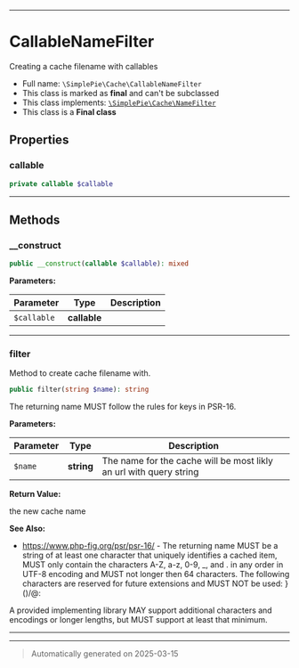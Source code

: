 ***

# CallableNameFilter

Creating a cache filename with callables



* Full name: `\SimplePie\Cache\CallableNameFilter`
* This class is marked as **final** and can't be subclassed
* This class implements:
[`\SimplePie\Cache\NameFilter`](./NameFilter.md)
* This class is a **Final class**



## Properties


### callable



```php
private callable $callable
```






***

## Methods


### __construct



```php
public __construct(callable $callable): mixed
```








**Parameters:**

| Parameter | Type | Description |
|-----------|------|-------------|
| `$callable` | **callable** |  |





***

### filter

Method to create cache filename with.

```php
public filter(string $name): string
```

The returning name MUST follow the rules for keys in PSR-16.






**Parameters:**

| Parameter | Type | Description |
|-----------|------|-------------|
| `$name` | **string** | The name for the cache will be most likly an url with query string |


**Return Value:**

the new cache name




**See Also:**

* https://www.php-fig.org/psr/psr-16/ - The returning name MUST be a string of at least one character
that uniquely identifies a cached item, MUST only contain the
characters A-Z, a-z, 0-9, _, and . in any order in UTF-8 encoding
and MUST not longer then 64 characters. The following characters
are reserved for future extensions and MUST NOT be used: }()/\@:

A provided implementing library MAY support additional characters
and encodings or longer lengths, but MUST support at least that
minimum.

***


***
> Automatically generated on 2025-03-15
